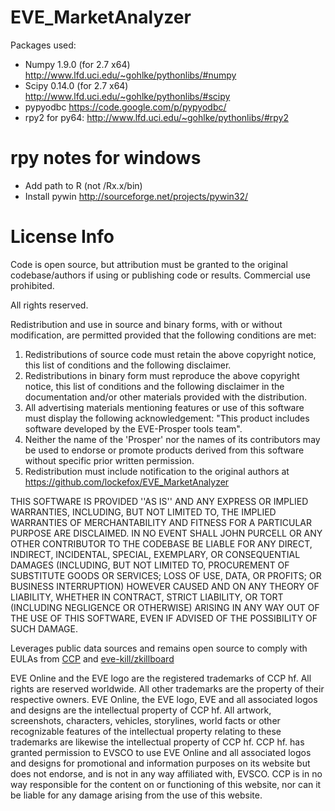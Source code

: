 EVE_MarketAnalyzer
==================

Packages used:
* Numpy 1.9.0 (for 2.7 x64) http://www.lfd.uci.edu/~gohlke/pythonlibs/#numpy
* Scipy 0.14.0 (for 2.7 x64) http://www.lfd.uci.edu/~gohlke/pythonlibs/#scipy
* pypyodbc https://code.google.com/p/pypyodbc/
* rpy2 for py64: http://www.lfd.uci.edu/~gohlke/pythonlibs/#rpy2


rpy notes for windows
==================
* Add path to R (not /Rx.x/bin)
* Install pywin http://sourceforge.net/projects/pywin32/ 

License Info
==================
Code is open source, but attribution must be granted to the original codebase/authors if using or publishing code or results.  Commercial use prohibited.  

All rights reserved.

Redistribution and use in source and binary forms, with or without
modification, are permitted provided that the following conditions are met:
1. Redistributions of source code must retain the above copyright
   notice, this list of conditions and the following disclaimer.
2. Redistributions in binary form must reproduce the above copyright
   notice, this list of conditions and the following disclaimer in the
   documentation and/or other materials provided with the distribution.
3. All advertising materials mentioning features or use of this software
   must display the following acknowledgement:
   "This product includes software developed by the EVE-Prosper tools team".
4. Neither the name of the 'Prosper' nor the
   names of its contributors may be used to endorse or promote products
   derived from this software without specific prior written permission.
5. Redistribution must include notification to the original authors at https://github.com/lockefox/EVE_MarketAnalyzer

THIS SOFTWARE IS PROVIDED ''AS IS'' AND ANY
EXPRESS OR IMPLIED WARRANTIES, INCLUDING, BUT NOT LIMITED TO, THE IMPLIED
WARRANTIES OF MERCHANTABILITY AND FITNESS FOR A PARTICULAR PURPOSE ARE
DISCLAIMED. IN NO EVENT SHALL JOHN PURCELL OR ANY OTHER CONTRIBUTOR TO THE CODEBASE BE LIABLE FOR ANY
DIRECT, INDIRECT, INCIDENTAL, SPECIAL, EXEMPLARY, OR CONSEQUENTIAL DAMAGES
(INCLUDING, BUT NOT LIMITED TO, PROCUREMENT OF SUBSTITUTE GOODS OR SERVICES;
LOSS OF USE, DATA, OR PROFITS; OR BUSINESS INTERRUPTION) HOWEVER CAUSED AND
ON ANY THEORY OF LIABILITY, WHETHER IN CONTRACT, STRICT LIABILITY, OR TORT
(INCLUDING NEGLIGENCE OR OTHERWISE) ARISING IN ANY WAY OUT OF THE USE OF THIS
SOFTWARE, EVEN IF ADVISED OF THE POSSIBILITY OF SUCH DAMAGE.

Leverages public data sources and remains open source to comply with EULAs from [CCP](https://developers.eveonline.com/resource/license-agreement) and [eve-kill/zkillboard](https://beta.eve-kill.net/information/legal/)

EVE Online and the EVE logo are the registered trademarks of CCP hf. All rights are reserved worldwide. All other trademarks are the property of their respective owners. EVE Online, the EVE logo, EVE and all associated logos and designs are the intellectual property of CCP hf. All artwork, screenshots, characters, vehicles, storylines, world facts or other recognizable features of the intellectual property relating to these trademarks are likewise the intellectual property of CCP hf. CCP hf. has granted permission to EVSCO to use EVE Online and all associated logos and designs for promotional and information purposes on its website but does not endorse, and is not in any way affiliated with, EVSCO. CCP is in no way responsible for the content on or functioning of this website, nor can it be liable for any damage arising from the use of this website.
